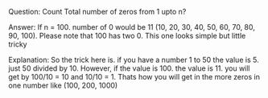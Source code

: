 Question: Count Total number of zeros from 1 upto n?

Answer: If n = 100. number of 0 would be 11 (10, 20, 30, 40, 50, 60, 70, 80, 90, 100). Please note that 100 has two 0. This one looks simple but little tricky

Explanation: So the trick here is. if you have a number 1 to 50 the value is 5. just 50 divided by 10. However, if the value is 100. the value is 11. you will get by 100/10 = 10 and 10/10 = 1. Thats how you will get in the more zeros in one number like (100, 200, 1000)
